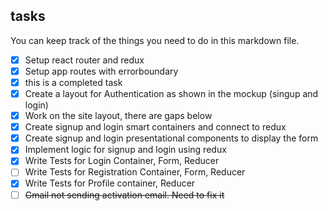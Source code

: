 
## tasks

You can keep track of the things you need to do in this markdown file.

- [x] Setup react router and redux
- [x] Setup app routes with errorboundary
- [x] this is a completed task
- [x] Create a layout for Authentication as shown in the mockup (singup and login)
- [x] Work on the site layout, there are gaps below
- [x] Create signup and login smart containers and connect to redux
- [x] Create signup and login presentational components to display the form
- [x] Implement logic for signup and login using redux
- [x] Write Tests for Login Container, Form, Reducer
- [ ] Write Tests for Registration Container, Form, Reducer
- [x] Write Tests for Profile container, Reducer
- [ ] ~~Gmail not sending activation email. Need to fix it~~